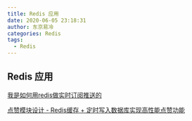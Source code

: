 ```yaml
---
title: Redis 应用
date: 2020-06-05 23:18:31
author: 东京易冷
categories: Redis
tags:
  - Redis
---
```


## Redis 应用

[我是如何用redis做实时订阅推送的](https://www.cnblogs.com/linlinismine/p/9214299.html)

[点赞模块设计 - Redis缓存 + 定时写入数据库实现高性能点赞功能](https://juejin.im/post/5bdc257e6fb9a049ba410098)
